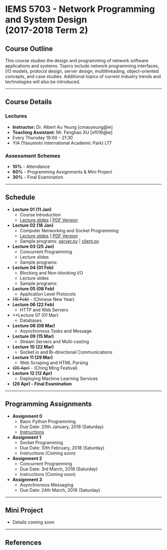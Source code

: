 # IEMS 5703 - Network Programming and System Design<br/>(2017-2018 Term 2)

## Course Outline

This course studies the design and programming of network
software applications and systems. Topics include network
programming interfaces, I/O models, protocol design,
server design, multithreading, object-oriented concepts,
and case studies. Additional topics of current industry
trends and technologies will also be introduced.

---

## Course Details

### Lectures

- **Instructor:** Dr. Albert Au Yeung [cmauyeung@ie]
- **Teaching Assistant:** Mr. Fenghao XU [xf016@ie]
- Every Thursday 19:00 - 21:30
- YIA (Yasumoto International Academic Park) LT7

### Assessment Schemes

- **10%** - Attendance
- **60%** - Programming Assignments & Mini Project
- **30%** - Final Examination

---

## Schedule

- **Lecture 01 (11 Jan)**
    - Course Introduction
    - [Lecture slides](/lectures/lecture-01.html) | [PDF Version](/lectures/pdfs/iems5703-lecture-01.pdf)
- **Lecture 02 (18 Jan)**
    - Computer Networking and Socket Programming
    - [Lecture slides](/lectures/lecture-02.html) | [PDF Version](/lectures/pdfs/iems5703-lecture-02.pdf)
    - Sample programs: [server.py](/lectures/files/server.py) | [client.py](/lectures/files/client.py)
- **Lecture 03 (25 Jan)**
    - Concurrent Programming
    - Lecture slides
    - Sample programs:
- **Lecture 04 (01 Feb)**
    - Blocking and Non-blocking I/O
    - Lecture slides
    - Sample programs:
- **Lecture 05 (08 Feb)**
    - Application Level Protocols
- <strike>(15 Feb)</strike> - (Chinese New Year)
- **Lecture 06 (22 Feb)**
    - HTTP and Web Servers
- **Lecture 07 (01 Mar)
    - Databases
- **Lecture 08 (08 Mar)**
    - Asynchronous Tasks and Message
- **Lecture 09 (15 Mar)**
    - Stream Servers and Multi-casting
- **Lecture 10 (22 Mar)**
    - Socket.io and Bi-directional Communications
- **Lecture 11 (29 Mar)**
    - Web Scraping and HTML Parsing
- <strike>(05 Apr)</strike> - (Ching Ming Festival)
- **Lecture 12 (12 Apr)**
    - Deploying Machine Learning Services
- **(26 Apr) - Final Examination**

---

## Programming Assignments

- **Assignment 0**
    - Basic Python Programming
    - Due Date: 20th January, 2018 (Saturday)
    - [Instructions](assignment-0)
- **Assignment 1**
    - Socket Programming
    - Due Date: 10th February, 2018 (Saturday)
    - Instructions (Coming soon)
- **Assignment 2**
    - Concurrent Programming
    - Due Date: 3rd March, 2018 (Saturday)
    - Instructions (Coming soon)
- **Assignment 3**
    - Asynchronous Messaging
    - Due Date: 24th March, 2018 (Saturday)

---

## Mini Project

- Details coming soon


---

## References
